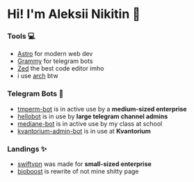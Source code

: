 # Hi! I'm Aleksii Nikitin 👋

### Tools 💻
- [Astro](https://astro.build) for modern web dev
- [Grammy](https://grammy.dev) for telegram bots
- [Zed](https://zed.dev) the best code editor imho
- i use [arch](https://archlinux.org) btw

### Telegram Bots 👾
- [tmperm-bot](https://github.com/mckoda09/tmperm-bot) is in active use by a **medium-sized enterprise**
- [hellobot](https://github.com/mckoda09/hellobot) is in use by **large telegram channel admins**
- [mediane-bot](https://github.com/mckoda09/mediane-bot) is in active use by my class at school
- [kvantorium-admin-bot](https://github.com/mckoda09/kvantorium-admin-bot) is in use at **Kvantorium**

### Landings ✨
- [swiftvpn](https://github.com/mckoda09/swiftvpn) was made for **small-sized enterprise**
- [bioboost](https://github.com/mckoda09/bioboost) is rewrite of not mine shitty page
